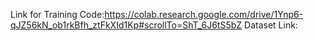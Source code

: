 Link for Training Code:https://colab.research.google.com/drive/1Ynp6-qJZ56kN_ob1rkBfh_ztFkXId1Kp#scrollTo=ShT_6J6tS5bZ
Dataset Link:
